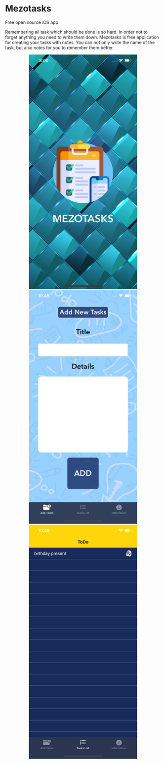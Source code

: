 # Mezotasks
Free open source iOS app
<p style="display:block;">Remembering all task which should be done is so hard. In order not to forget anything you need to write them down. Mezotasks is free application for creating your tasks with notes. You can not only write the name of the task, but also notes for you to remember them better.<p>
<p align="center">
  <img src="https://github.com/karimov8899/Mezotasks/blob/master/Screenshots/Simulator%20Screen%20Shot%20-%20iPhone%2011%20Pro%20Max%20-%202020-05-14%20at%2020.00.26.png" width="350" alt="accessibility text">
  <img src="https://github.com/karimov8899/Mezotasks/blob/master/Screenshots/Simulator%20Screen%20Shot%20-%20iPhone%2011%20Pro%20Max%20-%202020-05-15%20at%2010.48.22.png" width="350" title="hover text">
  <img src="Screenshots/Simulator Screen Shot - iPhone 11 Pro Max - 2020-05-15 at 10.49.08.png" width="350" alt="accessibility text">
</p>
